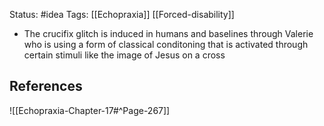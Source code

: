 Status: #idea
Tags: [[Echopraxia]] [[Forced-disability]]

* The crucifix glitch is induced in humans and baselines through Valerie who is using a form of classical conditoning that is activated through certain stimuli like the image of Jesus on a cross

## References

![[Echopraxia-Chapter-17#^Page-267]]
